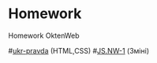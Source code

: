 # Homework
Homework OktenWeb

#[ukr-pravda](https://github.com/YaroslavYedyn/Homework/tree/master/homework-pravda)  (HTML,CSS)
#[JS.NW-1](https://github.com/YaroslavYedyn/Homework/tree/master/JS/homework-1)  (Зміні)
